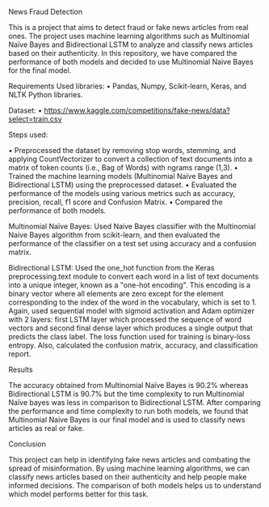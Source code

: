 News Fraud Detection

This is a project that aims to detect fraud or fake news articles from real ones. The project uses machine learning algorithms such as Multinomial Naïve Bayes and Bidirectional LSTM to analyze and classify news articles based on their authenticity. In this repository, we have compared the performance of both models and decided to use Multinomial Naive Bayes for the final model.

Requirements Used libraries: • Pandas, Numpy, Scikit-learn, Keras, and NLTK Python libraries.

Dataset:
• https://www.kaggle.com/competitions/fake-news/data?select=train.csv

Steps used:

• Preprocessed the dataset by removing stop words, stemming, and applying CountVectorizer to convert a collection of text documents into a matrix of token counts (i.e., Bag of Words) with ngrams range (1,3). • Trained the machine learning models (Multinomial Naïve Bayes and Bidirectional LSTM) using the preprocessed dataset. • Evaluated the performance of the models using various metrics such as accuracy, precision, recall, f1 score and Confusion Matrix. • Compared the performance of both models.

Multinomial Naïve Bayes: Used Naive Bayes classifier with the Multinomial Naive Bayes algorithm from scikit-learn, and then evaluated the performance of the classifier on a test set using accuracy and a confusion matrix.

Bidirectional LSTM: Used the one_hot function from the Keras preprocessing.text module to convert each word in a list of text documents into a unique integer, known as a "one-hot encoding". This encoding is a binary vector where all elements are zero except for the element corresponding to the index of the word in the vocabulary, which is set to 1. Again, used sequential model with sigmoid activation and Adam optimizer with 2 layers: first LSTM layer which processed the sequence of word vectors and second final dense layer which produces a single output that predicts the class label. The loss function used for training is binary-loss entropy. Also, calculated the confusion matrix, accuracy, and classification report.

Results

The accuracy obtained from Multinomial Naïve Bayes is 90.2% whereas Bidirectional LSTM is 90.7% but the time complexity to run Multinomial Naïve bayes was less in comparison to Bidirectional LSTM. After comparing the performance and time complexity to run both models, we found that Multinomial Naive Bayes is our final model and is used to classify news articles as real or fake.

Conclusion

This project can help in identifying fake news articles and combating the spread of misinformation. By using machine learning algorithms, we can classify news articles based on their authenticity and help people make informed decisions. The comparison of both models helps us to understand which model performs better for this task.


